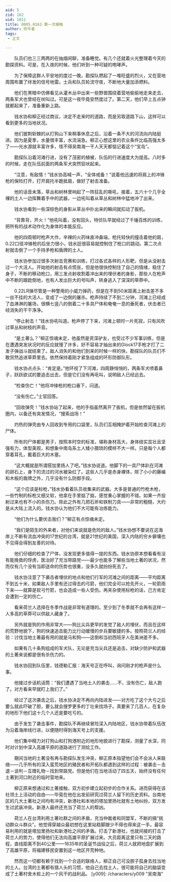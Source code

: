 ```yaml
---
aid: 5
zid: 162
uid: 1011
title: 0005.0162-第一次接触
author: 吹牛者
tags: 
 - 正文

---
```




　　队员们也三三两两的在抽烟闲聊，准备睡觉。有几个还就着火光整理着今天的勘探资料。可是，在入夜的时候，他们听到一种可疑的咆哮声。

　　为了保障这群人平安地的度过一晚，勘探队燃起了一堆旺盛的烈火，又在营地周围布置了绊发的信号地雷。士兵和队员轮流守夜，不断地大量加添燃料。

　　他们在黑暗中仿佛看见从灌木丛中出来一些野兽围绕着营地偷偷地走来走去，两条军犬也曾经在吠叫过。可是这一夜毕竟安然度过了。第二天，他们早上五点钟就都起来了，准备重新上路。

　　钱水协和柳正经过商议，决定不走来时的道路，而是另取道路下山，这样可以看到更多的当地状况。

　　他们披荆斩棘的从打狗山下来稍事休息之后，沿着一条不大的河流向内陆挺进。因为是夏季，水量很丰富，水流湍急。柳正心想这里的农业条件比临高强太多了——光水源就丰富许多，怪不得吴南海一干人天天都惦记着这个“宝岛”。

　　勘探队沿着河滩行进，没有了茂密的植被，队伍的行进速度大为提高。八时多的时候，走在队伍前面的两条军犬突然狂吠起来。

　　“注意，有敌情！”钱水协高喊一声，“全体戒备！”说着他迅速的将肩上的冲锋枪的保险打开，打开肩托半跪抵肩，做好了射击准备。

　　他的话音未落，草丛和树林里响起了一阵狂乱的嘶吼，接着，五六十个几乎全裸的土人一边挥舞着手中的武器，一边吼叫着从草丛和树林中猛地冲了出来。

　　钱水协看到一些深棕色的身影从草丛中扑出来的瞬间就扣动了扳机。

　　“背靠背，开火！”他吼叫着，没有回头，特侦队早就经过了千锤百炼的训练，把所有的战术动作化为身体的本能反应。

　　他的四周顿时枪声大作，辛辣的火药味直冲鼻端，枪托轻快的撞击着他的肩，0.22口径冲锋枪的后坐力很小，钱水廷很容易就控制住了枪口的跳动。第二次点射就击倒了一个手持矛枪和盾牌的土人。

　　钱水协参加过很多次射击竞赛和训练，打过各式各样的人形靶，但是从没射击过一个大活人。开始他的射击有点慌张，但是他很快控制住了自己的情绪，稳住了身子，不断的移动枪口，用三发点射收割着冲出来的埋伏者的身影，那些人在枪声中不断的踉跄倒地，也有人发出巨大的号叫声，转身逃入了深深的草莽中。

　　0.22LR弹尽管是一种警用的小威力弹药，但是在不到50米距离上射击差不多一丝不挂的大活人，变成了一边倒的屠杀。枪声持续了不到二分钟，河滩上已经成了血淋淋的屠场，很横七竖八的倒着二十多具尸体和奄奄一息的垂死者，伏击者已经消失的干干净净。

　　“停止射击！”钱水协吼叫道。枪声停了下来，河滩上顿时一片死寂，只有风吹过草丛和树枝的声音。

　　“是土著么？”柳正惊魂未定，他虽然是资深驴友，也受过不少军事训练，但是在遭遇突发状况时的反应就慢了许多，好不容易才抽出来的Glock17手枪才打了二发子弹战斗就结束了。敌人消失的和他们到来的时候一样的快，勘探队的队员们不敢贸然追进草莽里去。依然保持着刚才紧急组成的环形防御队形。

　　钱水协点点头：“肯定是。”他环视了下河滩，四周静悄悄的，两条军犬喷着鼻子，跃跃欲试的要追击出去，但是它们没有再吼叫，说明敌人已经远去。

　　“检查伤亡！”他将冲锋枪的枪口垂下，问道。

　　“没有伤亡。”士官回答。

　　“回收弹壳！”钱水协站了起来，他的手指虽然离开了扳机，但是依然留在扳机圈内，以备还有突发情况，“搜索战场！”

　　灼热的弹壳由专人回收到专用的口袋里，队员们互相掩护着开始检查河滩上的尸体。

　　所有的尸体都是男子，按照本时空的标准，堪称身材高大，身体结实茁壮且坚强有力，体型美观，和想象中南岛系土人矮小猥琐的模样不大一样。只是每个人都穿着耳孔，戴着巨大的木塞。

　　“这大概就是所谓搭加里扬人了吧。”钱水协说道。他脚下的一具尸体趴在河滩的卵石上，身下的流过的河水被染红了。这些人几乎是赤身裸体，除了小小的藤编和木板的盾牌之外，几乎没有什么防御手段。

　　“这个应该是标枪，”钱水协看着队员收集来的武器。大多是普通的竹枪木枪，一些竹制的标枪又细又软，他拿在手里掂了掂，感觉重心掌握的不错。如果一齐投射过来也有不小的杀伤力。除此之外有几把石斧和铁制刀具——非常的粗糙，大约是从大陆上流入的。钱水协认为他们不大可能有冶炼能力。

　　“他们为什么要伏击我们？”柳正有点惊魂未定。

　　“我们是陌生的外来者，对他们来说就是危险的敌人。”钱水协想不要说在这海岸上不断有流血冲突的17世纪的台湾，就是21世纪的美国，深入内陆的穷乡僻壤也不见得会得到友善的对待。

　　他们仔细的检查了尸体，没发现更多值得一提的东西。钱水协原本想看看有没有能挽救的俘虏，医治好了充当带路党——最少也能多了解些当地土著的状况，然而仅有几个没有当即送命的伤势也很重，没多久就纷纷死去了。

　　钱水协注意了下袭击者埋伏的地点和他们行军的河滩之间的距离——平均距离不到五十米，如果敌人手里有还过得去的弓箭，他们完全可以抢先开火，一轮箭雨下来——就算是软弓竹箭，也会造成一些人受伤。再夹杂使用标枪的话，己方肯定会遭到一定的伤亡。

　　看来荷兰人选择在冬季作战是非常有道理的。至少到了冬季就不会再有这样一人多高的草莽可以供敌人藏身了。

　　另外就是狗的作用非常大——狗比尖兵更早的发觉了敌人的埋伏，而且在这样的荒野地貌下，狗的快速追击能力比行动缓慢的步兵要敏捷的多。按照荷兰人的经验：讨伐当地土著最有用的就是马和狗——这倒和当初西班牙人在美洲差不多。

　　如果有几十条狗组成的军犬队，无论是充当尖兵还是追击，对缺少防护和武器的土著来说都是很有杀伤力的。

　　钱水协回到队伍里，钱德勒汇报：海天号正在呼叫，询问刚才的枪声是什么事。

　　他接过步话机话筒：“我们遭遇了当地土人的袭击……不，没有伤亡，敌人跑了。对方看来早就盯上我们了。”

　　经过了这次袭击之后，钱水协决定不再向内陆进发——对方吃了这个大亏之后要么就此吓破了胆，要么就会搜罗更多的丁壮来找场子。真要来了几百人，在复杂的地形下他们这十几个人还是要吃亏的。

　　由于发生了袭击事件，勘探队不再继续冒险深入内陆地区，钱水协带着队伍改为沿着海岸线行进，以便随时得到海天号上的支援。

　　他们集中精力对打狗山和打狗港附近的地形地貌进行了勘探，测量了水深，同时对计划中深入高雄平原的道路进行了测绘工作。

　　期间当地的土著没有再与勘探队发生冲突，柳正原本指望他们会不会派人来联络——几乎所有的深入蛮荒地区的殖民者和开拓队都遇到这样的过程：被袭击－击退－谈判－互赠礼物－找到带路党。但是他们在当地活动了四五天，始终没有任何土著到河口附近的临时营地来。

　　柳正原来想通过和土著接触，双方初步建立起初步的合作关系。进而获得在该社领土上活动的自由——毕竟在他在出发前研究过荷兰人留下的历史资料。台南地区的几大土著社之间均有冲突，新港社和本地的塔加里扬社就有土地纠纷，双方发生过武装冲突。新港人最终还充当了荷兰人的帮凶。

　　荷兰人在台湾利用土著社群之间的矛盾，充当仲裁者和同盟军，不断的搞“挑动群众斗群众”。他觉得穿越众最初想在这里站稳脚跟少不得也得来这一手。最容易利用的就是塔加里扬社和新港社之间的矛盾。打击了新港社，也就间接的打击了荷兰人的势力，使得他们无法向高雄平原扩展过来。大员距离这里只有二天的路程，直线距离不到40公里——1635年的圣诞节战役之后，荷兰人就把地盘扩展到了高雄平原，将福建移民安置到这一地区开荒种地。

　　然而这一切都有赖于找到一个合适的联络人，柳正自己可没胆子孤身去找当地的土人。台湾的土著都有猎人头的习惯，他自己去找土人，很可能将自己的脑袋变成了土著村舍木桩上的一个风干的战利品。
[y009]: /characters/y009 "吴南海"


